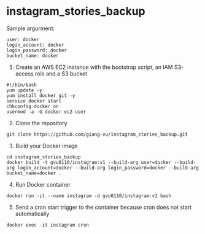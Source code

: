 # instagram_stories_backup

Sample argurment:
```
user: docker
login_account: docker
login_password: docker
bucket_name: docker
```
1. Create an AWS EC2 instance with the bootstrap script, an IAM S3-access role and a S3 bucket
```
#!/bin/bash
yum update -y
yum install docker git -y
service docker start
chkconfig docker on
usermod -a -G docker ec2-user
```
2. Clone the repository
```
git clone https://github.com/giang-vu/instagram_stories_backup.git
```
3. Build your Docker image
```
cd instagram_stories_backup
docker build -t gvu0110/instagram:v1 --build-arg user=docker --build-arg login_account=docker --build-arg login_password=docker --build-arg bucket_name=docker .
```
4. Run Docker container
```
docker run -it --name instagram -d gvu0110/instagram:v1 bash
```
5. Send a cron start trigger to the container because cron does not start automatically
```
docker exec -it instagram cron
```
